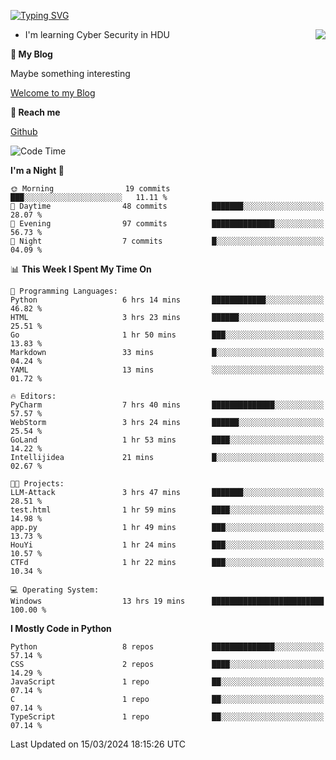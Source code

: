 [![Typing SVG](https://readme-typing-svg.herokuapp.com?font=Fira+Code&pause=1000&random=false&width=450&height=60&lines=Hello+%F0%9F%91%8B%F0%9F%8F%BB;I'm+JBNRZ)](https://git.io/typing-svg)

<a href="#">
  <img align="right" src="https://github-readme-stats.vercel.app/api?username=JBNRZ&show_icons=true&bg_color=15,f2f7fd,E0EAFC" />
</a>

- I'm learning Cyber Security in HDU

 **🌱 My Blog**

Maybe something interesting

[Welcome to my Blog](https://jbnrz.com.cn/)

 **💬 Reach me** 

[Github](https://github.com/JBNRZ)


<!--START_SECTION:waka-->
![Code Time](http://img.shields.io/badge/Code%20Time-374%20hrs%2033%20mins-blue)

**I'm a Night 🦉** 

```text
🌞 Morning                19 commits          ███░░░░░░░░░░░░░░░░░░░░░░   11.11 % 
🌆 Daytime                48 commits          ███████░░░░░░░░░░░░░░░░░░   28.07 % 
🌃 Evening                97 commits          ██████████████░░░░░░░░░░░   56.73 % 
🌙 Night                  7 commits           █░░░░░░░░░░░░░░░░░░░░░░░░   04.09 % 
```


📊 **This Week I Spent My Time On** 

```text
💬 Programming Languages: 
Python                   6 hrs 14 mins       ████████████░░░░░░░░░░░░░   46.82 % 
HTML                     3 hrs 23 mins       ██████░░░░░░░░░░░░░░░░░░░   25.51 % 
Go                       1 hr 50 mins        ███░░░░░░░░░░░░░░░░░░░░░░   13.83 % 
Markdown                 33 mins             █░░░░░░░░░░░░░░░░░░░░░░░░   04.24 % 
YAML                     13 mins             ░░░░░░░░░░░░░░░░░░░░░░░░░   01.72 % 

🔥 Editors: 
PyCharm                  7 hrs 40 mins       ██████████████░░░░░░░░░░░   57.57 % 
WebStorm                 3 hrs 24 mins       ██████░░░░░░░░░░░░░░░░░░░   25.54 % 
GoLand                   1 hr 53 mins        ████░░░░░░░░░░░░░░░░░░░░░   14.22 % 
Intellijidea             21 mins             █░░░░░░░░░░░░░░░░░░░░░░░░   02.67 % 

🐱‍💻 Projects: 
LLM-Attack               3 hrs 47 mins       ███████░░░░░░░░░░░░░░░░░░   28.51 % 
test.html                1 hr 59 mins        ████░░░░░░░░░░░░░░░░░░░░░   14.98 % 
app.py                   1 hr 49 mins        ███░░░░░░░░░░░░░░░░░░░░░░   13.73 % 
HouYi                    1 hr 24 mins        ███░░░░░░░░░░░░░░░░░░░░░░   10.57 % 
CTFd                     1 hr 22 mins        ███░░░░░░░░░░░░░░░░░░░░░░   10.34 % 

💻 Operating System: 
Windows                  13 hrs 19 mins      █████████████████████████   100.00 % 
```

**I Mostly Code in Python** 

```text
Python                   8 repos             ██████████████░░░░░░░░░░░   57.14 % 
CSS                      2 repos             ████░░░░░░░░░░░░░░░░░░░░░   14.29 % 
JavaScript               1 repo              ██░░░░░░░░░░░░░░░░░░░░░░░   07.14 % 
C                        1 repo              ██░░░░░░░░░░░░░░░░░░░░░░░   07.14 % 
TypeScript               1 repo              ██░░░░░░░░░░░░░░░░░░░░░░░   07.14 % 
```




 Last Updated on 15/03/2024 18:15:26 UTC
<!--END_SECTION:waka-->
